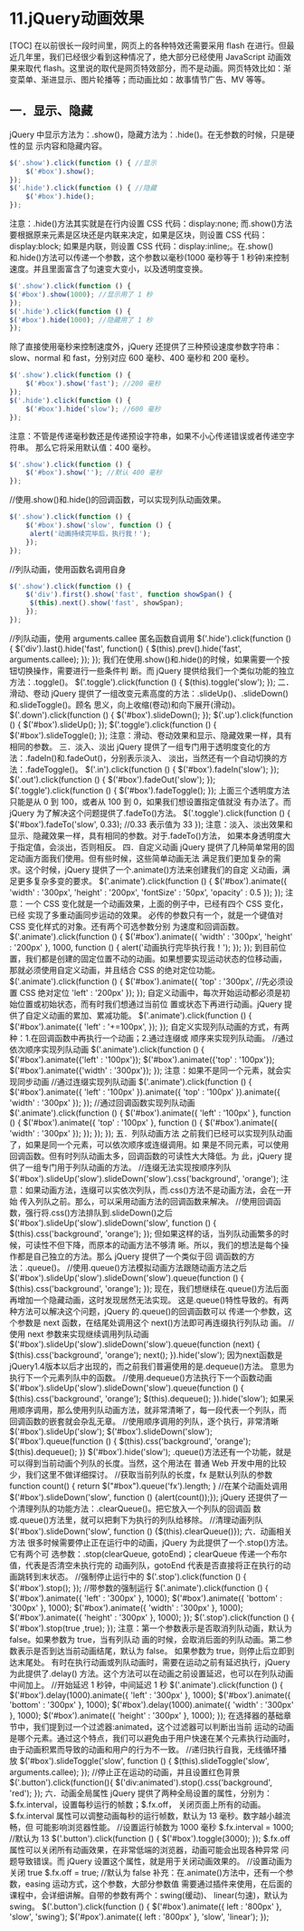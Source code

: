 # 11.jQuery动画效果
[TOC]
在以前很长一段时间里，网页上的各种特效还需要采用 flash 在进行。但最近几年里，我们已经很少看到这种情况了，绝大部分已经使用 JavaScript 动画效果来取代 flash。这里说的取代是网页特效部分，而不是动画。网页特效比如：渐变菜单、渐进显示、图片轮播等；而动画比如：故事情节广告、MV 等等。

## 一．显示、隐藏
jQuery 中显示方法为：.show()，隐藏方法为：.hide()。在无参数的时候，只是硬性的显
示内容和隐藏内容。
```javascript
$('.show').click(function () { //显示
    $('#box').show();
});
$('.hide').click(function () { //隐藏
    $('#box').hide();
});
```
注意：.hide()方法其实就是在行内设置 CSS 代码：display:none; 而.show()方法要根据原来元素是区块还是内联来决定，如果是区块，则设置 CSS 代码：display:block; 如果是内联，则设置 CSS 代码：display:inline;。在.show()和.hide()方法可以传递一个参数，这个参数以毫秒(1000 毫秒等于 1 秒钟)来控制速度。并且里面富含了匀速变大变小，以及透明度变换。
```javascript
$('.show').click(function () {
$('#box').show(1000); //显示用了 1 秒
});
$('.hide').click(function () {
$('#box').hide(1000); //隐藏用了 1 秒
});
```
除了直接使用毫秒来控制速度外，jQuery 还提供了三种预设速度参数字符串：slow、normal 和 fast，分别对应 600 毫秒、400 毫秒和 200 毫秒。
```javascript
$('.show').click(function () {
    $('#box').show('fast'); //200 毫秒
});
$('.hide').click(function () {
    $('#box').hide('slow'); //600 毫秒
});
```
注意：不管是传递毫秒数还是传递预设字符串，如果不小心传递错误或者传递空字符串。
那么它将采用默认值：400 毫秒。
```javascript
$('.show').click(function () {
    $('#box').show(''); //默认 400 毫秒
});
```
//使用.show()和.hide()的回调函数，可以实现列队动画效果。
```javascript
$('.show').click(function () {
    $('#box').show('slow', function () {
     alert('动画持续完毕后，执行我！');
    });
});
```
//列队动画，使用函数名调用自身
```javascript
$('.show').click(function () {
    $('div').first().show('fast', function showSpan() {
     $(this).next().show('fast', showSpan);
    });
});
```
//列队动画，使用 arguments.callee 匿名函数自调用
$('.hide').click(function () {
$('div').last().hide('fast', function() {
$(this).prev().hide('fast', arguments.callee);
});
});
我们在使用.show()和.hide()的时候，如果需要一个按钮切换操作，需要进行一些条件判
断。而 jQuery 提供给我们一个类似功能的独立方法：.toggle()。
$('.toggle').click(function () {
$(this).toggle('slow');
});
二．滑动、卷动
jQuery 提供了一组改变元素高度的方法：.slideUp()、.slideDown()和.slideToggle()。顾名
思义，向上收缩(卷动)和向下展开(滑动)。
$('.down').click(function () {
$('#box').slideDown();
});
$('.up').click(function () {
$('#box').slideUp();
});
$('.toggle').click(function () {
$('#box').slideToggle();
});
注意：滑动、卷动效果和显示、隐藏效果一样，具有相同的参数。
三．淡入、淡出
jQuery 提供了一组专门用于透明度变化的方法：.fadeIn()和.fadeOut()，分别表示淡入、
淡出，当然还有一个自动切换的方法：.fadeToggle()。
$('.in').click(function () {
$('#box').fadeIn('slow');
});
$('.out').click(function () {
$('#box').fadeOut('slow');
});
$('.toggle').click(function () {
$('#box').fadeToggle();
});
上面三个透明度方法只能是从 0 到 100，或者从 100 到 0，如果我们想设置指定值就没
有办法了。而 jQuery 为了解决这个问题提供了.fadeTo()方法。
$('.toggle').click(function () {
$('#box').fadeTo('slow', 0.33); //0.33 表示值为 33
});
注意：淡入、淡出效果和显示、隐藏效果一样，具有相同的参数。对于.fadeTo()方法，
如果本身透明度大于指定值，会淡出，否则相反。
四．自定义动画
jQuery 提供了几种简单常用的固定动画方面我们使用。但有些时候，这些简单动画无法
满足我们更加复杂的需求。这个时候，jQuery 提供了一个.animate()方法来创建我们的自定
义动画，满足更多复杂多变的要求。
$('.animate').click(function () {
$('#box').animate({
'width' : '300px',
'height' : '200px',
'fontSize' : '50px',
'opacity' : 0.5
});
});
注意：一个 CSS 变化就是一个动画效果，上面的例子中，已经有四个 CSS 变化，已经
实现了多重动画同步运动的效果。
必传的参数只有一个，就是一个键值对 CSS 变化样式的对象。还有两个可选参数分别
为速度和回调函数。
$('.animate').click(function () {
$('#box').animate({
'width' : '300px',
'height' : '200px'
}, 1000, function () {
alert('动画执行完毕执行我！');
});
});
到目前位置，我们都是创建的固定位置不动的动画。如果想要实现运动状态的位移动画，
那就必须使用自定义动画，并且结合 CSS 的绝对定位功能。
$('.animate').click(function () {
$('#box').animate({
'top' : '300px', //先必须设置 CSS 绝对定位
'left' : '200px'
});
});
自定义动画中，每次开始运动都必须是初始位置或初始状态，而有时我们想通过当前位
置或状态下再进行动画。jQuery 提供了自定义动画的累加、累减功能。
$('.animate').click(function () {
$('#box').animate({
'left' : '+=100px',
});
});
自定义实现列队动画的方式，有两种：1.在回调函数中再执行一个动画；2.通过连缀或
顺序来实现列队动画。
//通过依次顺序实现列队动画
$('.animate').click(function () {
$('#box').animate({'left' : '100px'});
$('#box').animate({'top' : '100px'});
$('#box').animate({'width' : '300px'});
});
注意：如果不是同一个元素，就会实现同步动画
//通过连缀实现列队动画
$('.animate').click(function () {
$('#box').animate({
'left' : '100px'
}).animate({
'top' : '100px'
}).animate({
'width' : '300px'
});
});
//通过回调函数实现列队动画
$('.animate').click(function () {
$('#box').animate({
'left' : '100px'
}, function () {
$('#box').animate({
'top' : '100px'
}, function () {
$('#box').animate({
'width' : '300px'
});
});
});
});
五．列队动画方法
之前我们已经可以实现列队动画了，如果是同一个元素，可以依次顺序或连缀调用。如
果是不同元素，可以使用回调函数。但有时列队动画太多，回调函数的可读性大大降低。为
此，jQuery 提供了一组专门用于列队动画的方法。
//连缀无法实现按顺序列队
$('#box').slideUp('slow').slideDown('slow').css('background', 'orange');
注意：如果动画方法，连缀可以实依次列队，而.css()方法不是动画方法，会在一开始
传入列队之前。那么，可以采用动画方法的回调函数来解决。
//使用回调函数，强行将.css()方法排队到.slideDown()之后
$('#box').slideUp('slow').slideDown('slow', function () {
$(this).css('background', 'orange');
});
但如果这样的话，当列队动画繁多的时候，可读性不但下降，而原本的动画方法不够清
晰。所以，我们的想法是每个操作都是自己独立的方法。那么 jQuery 提供了一个类似于回
调函数的方法：.queue()。
//使用.queue()方法模拟动画方法跟随动画方法之后
$('#box').slideUp('slow').slideDown('slow').queue(function () {
$(this).css('background', 'orange');
});
现在，我们想继续在.queue()方法后面再增加一个隐藏动画，这时发现居然无法实现。
这是.queue()特性导致的。有两种方法可以解决这个问题，jQuery 的.queue()的回调函数可以
传递一个参数，这个参数是 next 函数，在结尾处调用这个 next()方法即可再连缀执行列队动
画。
//使用 next 参数来实现继续调用列队动画
$('#box').slideUp('slow').slideDown('slow').queue(function (next) {
$(this).css('background', 'orange');
next();
}).hide('slow');
因为next函数是jQuery1.4版本以后才出现的，而之前我们普遍使用的是.dequeue()方法。
意思为执行下一个元素列队中的函数。
//使用.dequeue()方法执行下一个函数动画
$('#box').slideUp('slow').slideDown('slow').queue(function () {
$(this).css('background', 'orange');
$(this).dequeue();
}).hide('slow');
如果采用顺序调用，那么使用列队动画方法，就非常清晰了，每一段代表一个列队，而
回调函数的嵌套就会杂乱无章。
//使用顺序调用的列队，逐个执行，非常清晰
$('#box').slideUp('slow');
$('#box').slideDown('slow');
$('#box').queue(function () {
$(this).css('background', 'orange');
$(this).dequeue();
})
$('#box').hide('slow');
.queue()方法还有一个功能，就是可以得到当前动画个列队的长度。当然，这个用法在
普通 Web 开发中用的比较少，我们这里不做详细探讨。
//获取当前列队的长度，fx 是默认列队的参数
function count() {
return $("#box").queue('fx').length;
}
//在某个动画处调用
$('#box').slideDown('slow', function () {alert(count());});
jQuery 还提供了一个清理列队的功能方法：.clearQueue()。把它放入一个列队的回调函
数或.queue()方法里，就可以把剩下为执行的列队给移除。
//清理动画列队
$('#box').slideDown('slow', function () {$(this).clearQueue()});
六．动画相关方法
很多时候需要停止正在运行中的动画，jQuery 为此提供了一个.stop()方法。它有两个可
选参数：.stop(clearQueue, gotoEnd)；clearQueue 传递一个布尔值，代表是否清空未执行完的
动画列队，gotoEnd 代表是否直接将正在执行的动画跳转到末状态。
//强制停止运行中的
$('.stop').click(function () {
$('#box').stop();
});
//带参数的强制运行
$('.animate').click(function () {
$('#box').animate({
'left' : '300px'
}, 1000);
$('#box').animate({
'bottom' : '300px'
}, 1000);
$('#box').animate({
'width' : '300px'
}, 1000);
$('#box').animate({
'height' : '300px'
}, 1000);
});
$('.stop').click(function () {
$('#box').stop(true ,true);
});
注意：第一个参数表示是否取消列队动画，默认为 false。如果参数为 true，当有列队动
画的时候，会取消后面的列队动画。第二参数表示是否到达当前动画结尾，默认为 false。
如果参数为 true，则停止后立即到达末尾处。
有时在执行动画或列队动画时，需要在运动之前有延迟执行，jQuery 为此提供了.delay()
方法。这个方法可以在动画之前设置延迟，也可以在列队动画中间加上。
//开始延迟 1 秒钟，中间延迟 1 秒
$('.animate').click(function () {
$('#box').delay(1000).animate({
'left' : '300px'
}, 1000);
$('#box').animate({
'bottom' : '300px'
}, 1000);
$('#box').delay(1000).animate({
'width' : '300px'
}, 1000);
$('#box').animate({
'height' : '300px'
}, 1000);
});
在选择器的基础章节中，我们提到过一个过滤器:animated，这个过滤器可以判断出当前
运动的动画是哪个元素。通过这个特点，我们可以避免由于用户快速在某个元素执行动画时，
由于动画积累而导致的动画和用户的行为不一致。
//递归执行自我，无线循环播放
$('#box').slideToggle('slow', function () {
$(this).slideToggle('slow', arguments.callee);
});
//停止正在运动的动画，并且设置红色背景
$('.button').click(function(){
$('div:animated').stop().css('background', 'red');
});
六．动画全局属性
jQuery 提供了两种全局设置的属性，分别为：$.fx.interval，设置每秒运行的帧数；$.fx.off，
关闭页面上所有的动画。
$.fx.interval 属性可以调整动画每秒的运行帧数，默认为 13 毫秒。数字越小越流畅，但
可能影响浏览器性能。
//设置运行帧数为 1000 毫秒
$.fx.interval = 1000; //默认为 13
$('.button').click(function () {
$('#box').toggle(3000);
});
$.fx.off 属性可以关闭所有动画效果，在非常低端的浏览器，动画可能会出现各种异常
问题导致错误。而 jQuery 设置这个属性，就是用于关闭动画效果的。
//设置动画为关闭 true
$.fx.off = true; //默认为 false
补充：在.animate()方法中，还有一个参数，easing 运动方式，这个参数，大部分参数值
需要通过插件来使用，在后面的课程中，会详细讲解。自带的参数有两个：swing(缓动)、
linear(匀速)，默认为 swing。
$('.button').click(function () {
$('#box').animate({
left : '800px'
}, 'slow', 'swing');
$('#pox').animate({
left : '800px'
}, 'slow', 'linear');
});